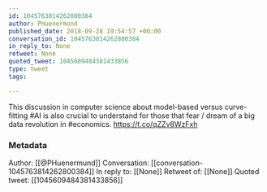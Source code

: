 ```yaml
---
id: 1045763814262800384
author: PHuenermund
published_date: 2018-09-28 19:54:57 +00:00
conversation_id: 1045763814262800384
in_reply_to: None
retweet: None
quoted_tweet: 1045609484381433856
type: tweet
tags:

---
```


This discussion in computer science about model-based versus curve-fitting #AI is also crucial to understand for those that fear / dream of a big data revolution in #economics. https://t.co/qZZv8WzFxh

### Metadata

Author: [[@PHuenermund]]
Conversation: [[conversation-1045763814262800384]]
In reply to: [[None]]
Retweet of: [[None]]
Quoted tweet: [[1045609484381433856]]
